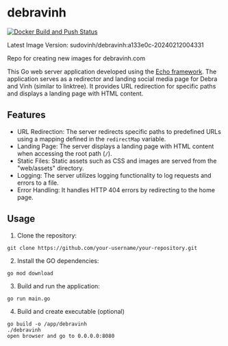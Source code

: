 # debravinh

[![Docker Build and Push Status](https://github.com/sudovinh/debravinh/actions/workflows/docker-build-push.yaml/badge.svg?branch=main)](https://github.com/sudovinh/debravinh/actions/workflows/docker-build-push.yaml)

Latest Image Version: sudovinh/debravinh:a133e0c-20240212004331

Repo for creating new images for debravinh.com

This Go web server application developed using the [Echo framework](https://echo.labstack.com/). The application serves as a redirector and landing social media page for Debra and Vinh (similar to linktree). It provides URL redirection for specific paths and displays a landing page with HTML content.

## Features

- URL Redirection: The server redirects specific paths to predefined URLs using a mapping defined in the `redirectMap` variable.
- Landing Page: The server displays a landing page with HTML content when accessing the root path (`/`).
- Static Files: Static assets such as CSS and images are served from the "web/assets" directory.
- Logging: The server utilizes logging functionality to log requests and errors to a file.
- Error Handling: It handles HTTP 404 errors by redirecting to the home page.

## Usage

1. Clone the repository:

```shell
git clone https://github.com/your-username/your-repository.git
```

2. Install the GO dependencies:

```shell
go mod download
```

3. Build and run the application:

```shell
go run main.go
```

4. Build and create executable (optional)

```shell
go build -o /app/debravinh
./debravinh
open browser and go to 0.0.0.0:8080
```
